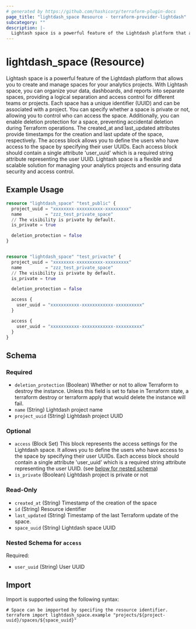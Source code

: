 ```yaml
---
# generated by https://github.com/hashicorp/terraform-plugin-docs
page_title: "lightdash_space Resource - terraform-provider-lightdash"
subcategory: ""
description: |-
  Lightash space is a powerful feature of the Lightdash platform that allows you to create and manage spaces for your analytics projects. With Lightash space, you can organize your data, dashboards, and reports into separate spaces, providing a logical separation and access control for different teams or projects. Each space has a unique identifier (UUID) and can be associated with a project. You can specify whether a space is private or not, allowing you to control who can access the space. Additionally, you can enable deletion protection for a space, preventing accidental deletion during Terraform operations. The createdat and lastupdated attributes provide timestamps for the creation and last update of the space, respectively. The access block allows you to define the users who have access to the space by specifying their user UUIDs. Each access block should contain a single attribute 'user_uuid' which is a required string attribute representing the user UUID. Lightash space is a flexible and scalable solution for managing your analytics projects and ensuring data security and access control.
---
```


# lightdash_space (Resource)

Lightash space is a powerful feature of the Lightdash platform that allows you to create and manage spaces for your analytics projects. With Lightash space, you can organize your data, dashboards, and reports into separate spaces, providing a logical separation and access control for different teams or projects. Each space has a unique identifier (UUID) and can be associated with a project. You can specify whether a space is private or not, allowing you to control who can access the space. Additionally, you can enable deletion protection for a space, preventing accidental deletion during Terraform operations. The created_at and last_updated attributes provide timestamps for the creation and last update of the space, respectively. The access block allows you to define the users who have access to the space by specifying their user UUIDs. Each access block should contain a single attribute 'user_uuid' which is a required string attribute representing the user UUID. Lightash space is a flexible and scalable solution for managing your analytics projects and ensuring data security and access control.

## Example Usage

```terraform
resource "lightdash_space" "test_public" {
  project_uuid = "xxxxxxxx-xxxxxxxxxx-xxxxxxxxx"
  name         = "zzz_test_private_space"
  // The visibility is private by default.
  is_private = true

  deletion_protection = false
}


resource "lightdash_space" "test_privacte" {
  project_uuid = "xxxxxxxx-xxxxxxxxxx-xxxxxxxxx"
  name         = "zzz_test_private_space"
  // The visibility is private by default.
  is_private = true

  deletion_protection = false

  access {
    user_uuid = "xxxxxxxxxxx-xxxxxxxxxxxx-xxxxxxxxxx"
  }

  access {
    user_uuid = "xxxxxxxxxxx-xxxxxxxxxxxx-xxxxxxxxxx"
  }
}
```

<!-- schema generated by tfplugindocs -->
## Schema

### Required

- `deletion_protection` (Boolean) Whether or not to allow Terraform to destroy the instance. Unless this field is set to false in Terraform state, a terraform destroy or terraform apply that would delete the instance will fail.
- `name` (String) Lightdash project name
- `project_uuid` (String) Lightdash project UUID

### Optional

- `access` (Block Set) This block represents the access settings for the Lightdash space. It allows you to define the users who have access to the space by specifying their user UUIDs. Each access block should contain a single attribute 'user_uuid' which is a required string attribute representing the user UUID. (see [below for nested schema](#nestedblock--access))
- `is_private` (Boolean) Lightdash project is private or not

### Read-Only

- `created_at` (String) Timestamp of the creation of the space
- `id` (String) Resource identifier
- `last_updated` (String) Timestamp of the last Terraform update of the space.
- `space_uuid` (String) Lightdash space UUID

<a id="nestedblock--access"></a>
### Nested Schema for `access`

Required:

- `user_uuid` (String) User UUID

## Import

Import is supported using the following syntax:

```shell
# Space can be impported by specifing the resource identifier.
terraform import lightdash_space.example "projects/${project-uuid}/spaces/${space_uuid}"
```
